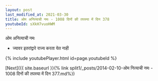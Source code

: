 ```yaml
---
layout: post
last_modified_at: 2021-03-30
title: ओम अनित्याची नमः - 1008 दिनों की तपस्या में दिन 378
youtubeId: sXkH7vuoHWM
---
```

 
 
 ओम अनित्याची नमः  
 
 -  ज्यावर इतरांद्वारे राज्य करता येत नाही 
 
  
 
  
 
 
 
 
 
 


{% include youtubePlayer.html id=page.youtubeId %}
 
[Next]({{ site.baseurl }}{% link  split1/_posts/2014-02-10-ओम नित्याची नमः - 1008 दिनों की तपस्या में दिन 377.md%})
 
